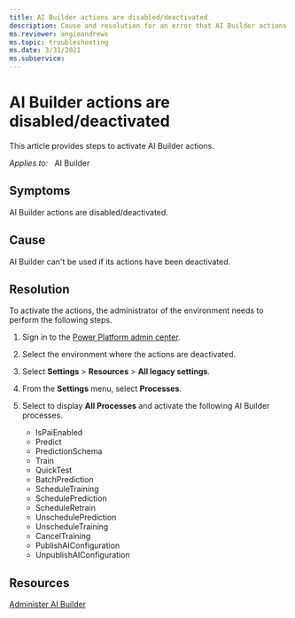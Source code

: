 ```yaml
---
title: AI Builder actions are disabled/deactivated
description: Cause and resolution for an error that AI Builder actions are disabled/deactivated.
ms.reviewer: angieandrews
ms.topic: troubleshooting
ms.date: 3/31/2021
ms.subservice: 
---
```


# AI Builder actions are disabled/deactivated

This article provides steps to activate AI Builder actions.

_Applies to:_ &nbsp; AI Builder

## Symptoms

AI Builder actions are disabled/deactivated.

## Cause

AI Builder can't be used if its actions have been deactivated.

## Resolution

To activate the actions, the administrator of the environment needs to perform the following steps.

1. Sign in to the [Power Platform admin center](https://admin.powerplatform.microsoft.com/environments).

1. Select the environment where the actions are deactivated.

1. Select **Settings** > **Resources** > **All legacy settings**.

1. From the **Settings** menu, select **Processes**.

1. Select to display **All Processes** and activate the following AI Builder processes.

    - IsPaiEnabled
    - Predict
    - PredictionSchema
    - Train
    - QuickTest
    - BatchPrediction
    - ScheduleTraining
    - SchedulePrediction
    - ScheduleRetrain
    - UnschedulePrediction
    - UnscheduleTraining
    - CancelTraining
    - PublishAIConfiguration
    - UnpublishAIConfiguration

## Resources

[Administer AI Builder](/ai-builder/administer)
